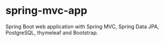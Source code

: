 # spring-mvc-app

Spring Boot web application with Spring MVC, Spring Data JPA, PostgreSQL, thymeleaf and Bootstrap.